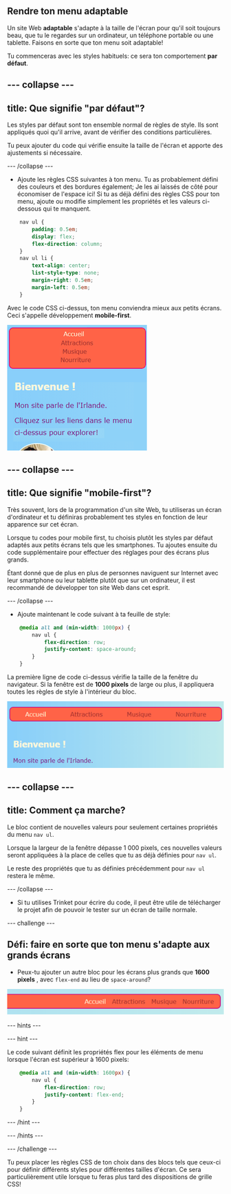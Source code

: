 ## Rendre ton menu adaptable

Un site Web **adaptable** s'adapte à la taille de l'écran pour qu'il soit toujours beau, que tu le regardes sur un ordinateur, un téléphone portable ou une tablette. Faisons en sorte que ton menu soit adaptable!

Tu commenceras avec les styles habituels: ce sera ton comportement **par défaut**.

--- collapse ---
---
title: Que signifie "par défaut"?
---

Les styles par défaut sont ton ensemble normal de règles de style. Ils sont appliqués quoi qu'il arrive, avant de vérifier des conditions particulières.

Tu peux ajouter du code qui vérifie ensuite la taille de l'écran et apporte des ajustements si nécessaire.

--- /collapse ---

+ Ajoute les règles CSS suivantes à ton menu. Tu as probablement défini des couleurs et des bordures également; Je les ai laissés de côté pour économiser de l'espace ici! Si tu as déjà défini des règles CSS pour ton menu, ajoute ou modifie simplement les propriétés et les valeurs ci-dessous qui te manquent.

```css
    nav ul {
        padding: 0.5em;
        display: flex;
        flex-direction: column;
    }
    nav ul li {
        text-align: center; 
        list-style-type: none;
        margin-right: 0.5em;
        margin-left: 0.5em;
    }
```

Avec le code CSS ci-dessus, ton menu conviendra mieux aux petits écrans. Ceci s'appelle développement **mobile-first**.

![Éléments de menu empilés verticalement sur un petit écran](images/responsiveMenuMobile.png)

--- collapse ---
---
title: Que signifie "mobile-first"?
---

Très souvent, lors de la programmation d'un site Web, tu utiliseras un écran d'ordinateur et tu définiras probablement tes styles en fonction de leur apparence sur cet écran.

Lorsque tu codes pour mobile first, tu choisis plutôt les styles par défaut adaptés aux petits écrans tels que les smartphones. Tu ajoutes ensuite du code supplémentaire pour effectuer des réglages pour des écrans plus grands.

Étant donné que de plus en plus de personnes naviguent sur Internet avec leur smartphone ou leur tablette plutôt que sur un ordinateur, il est recommandé de développer ton site Web dans cet esprit.

--- /collapse ---

+ Ajoute maintenant le code suivant à ta feuille de style:

```css
    @media all and (min-width: 1000px) {
        nav ul {
            flex-direction: row;
            justify-content: space-around;
        }
    }
```

La première ligne de code ci-dessus vérifie la taille de la fenêtre du navigateur. Si la fenêtre est de **1000 pixels** de large ou plus, il appliquera toutes les règles de style à l'intérieur du bloc.

![Éléments de menu répartis uniformément sur une ligne sur un écran plus large](images/responsiveMenuMedium.png)

--- collapse ---
---
title: Comment ça marche?
---

Le bloc contient de nouvelles valeurs pour seulement certaines propriétés du menu `nav ul`.

Lorsque la largeur de la fenêtre dépasse 1 000 pixels, ces nouvelles valeurs seront appliquées à la place de celles que tu as déjà définies pour `nav ul`.

Le reste des propriétés que tu as définies précédemment pour `nav ul` restera le même.

--- /collapse ---

+ Si tu utilises Trinket pour écrire du code, il peut être utile de télécharger le projet afin de pouvoir le tester sur un écran de taille normale.

--- challenge ---

## Défi: faire en sorte que ton menu s'adapte aux grands écrans

+ Peux-tu ajouter un autre bloc pour les écrans plus grands que **1600 pixels** , avec `flex-end` au lieu de `space-around`?

![Éléments de menu à droite sur un écran large](images/responsiveMenuWide.png)

--- hints ---


--- hint ---

Le code suivant définit les propriétés flex pour les éléments de menu lorsque l'écran est supérieur à 1600 pixels:

```css
    @media all and (min-width: 1600px) {
        nav ul {
            flex-direction: row;
            justify-content: flex-end;
        }
    }  
```

--- /hint ---

--- /hints ---

--- /challenge ---

Tu peux placer les règles CSS de ton choix dans des blocs tels que ceux-ci pour définir différents styles pour différentes tailles d'écran. Ce sera particulièrement utile lorsque tu feras plus tard des dispositions de grille CSS!